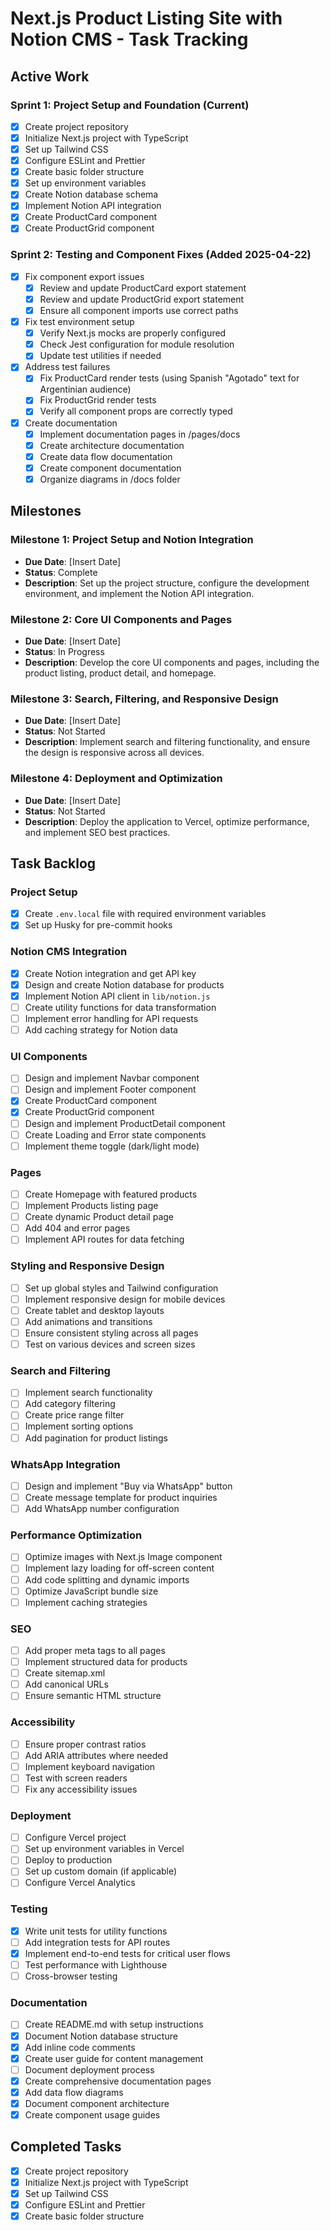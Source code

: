 # Next.js Product Listing Site with Notion CMS - Task Tracking

## Active Work

### Sprint 1: Project Setup and Foundation (Current)

- [x] Create project repository
- [x] Initialize Next.js project with TypeScript
- [x] Set up Tailwind CSS
- [x] Configure ESLint and Prettier
- [x] Create basic folder structure
- [x] Set up environment variables
- [x] Create Notion database schema
- [x] Implement Notion API integration
- [x] Create ProductCard component
- [x] Create ProductGrid component

### Sprint 2: Testing and Component Fixes (Added 2025-04-22)

- [x] Fix component export issues
  - [x] Review and update ProductCard export statement
  - [x] Review and update ProductGrid export statement
  - [x] Ensure all component imports use correct paths
- [x] Fix test environment setup
  - [x] Verify Next.js mocks are properly configured
  - [x] Check Jest configuration for module resolution
  - [x] Update test utilities if needed
- [x] Address test failures
  - [x] Fix ProductCard render tests (using Spanish "Agotado" text for Argentinian audience)
  - [x] Fix ProductGrid render tests
  - [x] Verify all component props are correctly typed
- [x] Create documentation
  - [x] Implement documentation pages in /pages/docs
  - [x] Create architecture documentation
  - [x] Create data flow documentation
  - [x] Create component documentation
  - [x] Organize diagrams in /docs folder

## Milestones

### Milestone 1: Project Setup and Notion Integration
- **Due Date**: [Insert Date]
- **Status**: Complete
- **Description**: Set up the project structure, configure the development environment, and implement the Notion API integration.

### Milestone 2: Core UI Components and Pages
- **Due Date**: [Insert Date]
- **Status**: In Progress
- **Description**: Develop the core UI components and pages, including the product listing, product detail, and homepage.

### Milestone 3: Search, Filtering, and Responsive Design
- **Due Date**: [Insert Date]
- **Status**: Not Started
- **Description**: Implement search and filtering functionality, and ensure the design is responsive across all devices.

### Milestone 4: Deployment and Optimization
- **Due Date**: [Insert Date]
- **Status**: Not Started
- **Description**: Deploy the application to Vercel, optimize performance, and implement SEO best practices.

## Task Backlog

### Project Setup
- [x] Create `.env.local` file with required environment variables
- [x] Set up Husky for pre-commit hooks

### Notion CMS Integration
- [x] Create Notion integration and get API key
- [x] Design and create Notion database for products
- [x] Implement Notion API client in `lib/notion.js`
- [ ] Create utility functions for data transformation
- [ ] Implement error handling for API requests
- [ ] Add caching strategy for Notion data

### UI Components
- [ ] Design and implement Navbar component
- [ ] Design and implement Footer component
- [x] Create ProductCard component
- [x] Create ProductGrid component
- [ ] Design and implement ProductDetail component
- [ ] Create Loading and Error state components
- [ ] Implement theme toggle (dark/light mode)

### Pages
- [ ] Create Homepage with featured products
- [ ] Implement Products listing page
- [ ] Create dynamic Product detail page
- [ ] Add 404 and error pages
- [ ] Implement API routes for data fetching

### Styling and Responsive Design
- [ ] Set up global styles and Tailwind configuration
- [ ] Implement responsive design for mobile devices
- [ ] Create tablet and desktop layouts
- [ ] Add animations and transitions
- [ ] Ensure consistent styling across all pages
- [ ] Test on various devices and screen sizes

### Search and Filtering
- [ ] Implement search functionality
- [ ] Add category filtering
- [ ] Create price range filter
- [ ] Implement sorting options
- [ ] Add pagination for product listings

### WhatsApp Integration
- [ ] Design and implement "Buy via WhatsApp" button
- [ ] Create message template for product inquiries
- [ ] Add WhatsApp number configuration

### Performance Optimization
- [ ] Optimize images with Next.js Image component
- [ ] Implement lazy loading for off-screen content
- [ ] Add code splitting and dynamic imports
- [ ] Optimize JavaScript bundle size
- [ ] Implement caching strategies

### SEO
- [ ] Add proper meta tags to all pages
- [ ] Implement structured data for products
- [ ] Create sitemap.xml
- [ ] Add canonical URLs
- [ ] Ensure semantic HTML structure

### Accessibility
- [ ] Ensure proper contrast ratios
- [ ] Add ARIA attributes where needed
- [ ] Implement keyboard navigation
- [ ] Test with screen readers
- [ ] Fix any accessibility issues

### Deployment
- [ ] Configure Vercel project
- [ ] Set up environment variables in Vercel
- [ ] Deploy to production
- [ ] Set up custom domain (if applicable)
- [ ] Configure Vercel Analytics

### Testing
- [x] Write unit tests for utility functions
- [ ] Add integration tests for API routes
- [x] Implement end-to-end tests for critical user flows
- [ ] Test performance with Lighthouse
- [ ] Cross-browser testing

### Documentation
- [ ] Create README.md with setup instructions
- [x] Document Notion database structure
- [x] Add inline code comments
- [x] Create user guide for content management
- [ ] Document deployment process
- [x] Create comprehensive documentation pages
- [x] Add data flow diagrams
- [x] Document component architecture
- [x] Create component usage guides

## Completed Tasks

- [x] Create project repository
- [x] Initialize Next.js project with TypeScript
- [x] Set up Tailwind CSS
- [x] Configure ESLint and Prettier
- [x] Create basic folder structure
